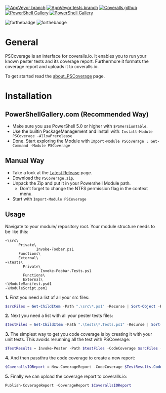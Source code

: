 [![AppVeyor branch](https://img.shields.io/appveyor/ci/OCram85/PSCoverage/master.svg?style=plastic "Master Branch Build Status")](https://ci.appveyor.com/project/OCram85/PSCoverage/branch/master)
[![AppVeyor tests branch](https://img.shields.io/appveyor/tests/OCram85/PSCoverage/master.svg?style=plastic "Pester Tests Results")](https://ci.appveyor.com/project/OCram85/PSCoverage/branch/master/tests)
[![Coveralls github](https://img.shields.io/coveralls/github/OCram85/PSCoverage.svg?style=plastic "Coveralls.io Coverage Report")](https://coveralls.io/github/OCram85/PSCoverage?branch=master)
[![PowerShell Gallery](https://img.shields.io/powershellgallery/v/PSCoverage.svg?style=plastic "PowershellGallery Published Version")](https://www.powershellgallery.com/packages/PSCoverage)
[![PowerShell Gallery](https://img.shields.io/powershellgallery/dt/PSCoverage.svg?style=plastic "PowershellGallery Downloads")](https://www.powershellgallery.com/packages/PSCoverage)

![forthebadge](http://forthebadge.com/images/badges/built-with-love.svg)
![forthebadge](http://forthebadge.com/images/badges/for-you.svg)

General
=======

PSCoverage is an interface for coveralls.io. It enables you to run your known pester tests and its coverage report.
Furthermore it formats the coverage report and uploads it to coveralls.io.

To get started read the [about_PSCoverage](/src/en-US/about_PSCoverage.help.txt) page.

Installation
============


PowerShellGallery.com (Recommended Way)
---------------------------------------

* Make sure you use PowerShell 5.0 or higher with `$PSVersionTable`.
* Use the builtin PackageManagement and install with: `Install-Module PSCoverage -AllowPrerelease`
* Done. Start exploring the Module with `Import-Module PSCoverage ; Get-Command -Module PSCoverage`

Manual Way
----------

* Take a look at the [Latest Release](https://github.com/OCram85/PSCoverage/releases/latest) page.
* Download the `PSCoverage.zip`.
* Unpack the Zip and put it in your Powershell Module path.
  * Don't forget to change the NTFS permission flag in the context menu.
* Start with `Import-Module PSCoverage`

Usage
-----

Navigate to your module/ repository root. Your module structure needs to be like this:

```console
~\src\
      Private\
              Invoke-Foobar.ps1
      Functions\
      External\
~\tests\
        Private\
                Invoke-Foobar.Tests.ps1
        Functions\
        External\
~\ModuleManifest.psd1
~\ModuleScript.psm1
```

**1.** First you need a list of all your src files:

```powershell
$srcFiles = Get-ChildItem -Path ".\src\*.ps1" -Recurse | Sort-Object -Property 'Name' | Select-Object -ExpandProperty 'FullName'
```

**2.** Next you need a list with all your pester tests files:

```powershell
$testFiles = Get-ChildItem -Path ".\tests\*.Tests.ps1" -Recurse | Sort-Object -Property 'Name' | Select-Object -ExpandProperty 'FullName'
```

**3.** The simplest way to get you code coverage is by creating it with your unit tests. This avoids rerunning all
the test with PSCoverage:

```powershell
$TestResults = Invoke-Pester -Path $testFiles -CodeCoverage $srcFiles -PassThru
```

**4.** And then passthru the code coverage to create a new report:

```powershell
$CoverallsIOReport = New-CoverageReport -CodeCoverage $TestResults.CodeCoverage -RepoToken '123456' -ModuleRoot $PWD
```

**5.** Finally we can upload the coverage report to coveralls.io:

```powershell
Publish-CoverageReport -CoverageReport $CoverallsIOReport
```
